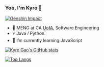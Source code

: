 ### Yoo, I'm Kyro 👋
[![Genshin Impact](https://img.shields.io/badge/Genshin%20Impact-165688340-2C2E43?labelColor=2C2E43)](https://space.bilibili.com/37287031/)
- 🍻 MENG at CA [UofA](https://www.ualberta.ca), Software Engineering
- ⚡ Java / Python.
- 🌱 I’m currently learning JavaScript

[![Kyro Gao's GitHub stats](https://github-readme-stats.vercel.app/api?username=Pgao4&count_private=true&show_icons=true&theme=vue-dark)](https://github.com/Pgao4)

[![Top Langs](https://github-readme-stats.vercel.app/api/top-langs/?username=anuraghazra&layout=compact&theme=vue-dark)](https://github.com/Pgao4)
<!--
**Pgao4/Pgao4** is a ✨ _special_ ✨ repository because its `README.md` (this file) appears on your GitHub profile.

Here are some ideas to get you started:

- 🔭 I’m currently working on ...
- 🌱 I’m currently learning ...
- 👯 I’m looking to collaborate on ...
- 🤔 I’m looking for help with ...
- 💬 Ask me about ...
- 📫 How to reach me: ...
- 😄 Pronouns: ...
- ⚡ Fun fact: ...
-->

